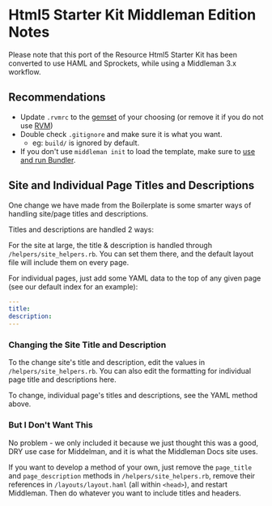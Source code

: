 # Html5 Starter Kit Middleman Edition Notes

Please note that this port of the Resource Html5 Starter Kit has been converted to use HAML and Sprockets, while using a Middleman 3.x workflow.

## Recommendations

* Update `.rvmrc` to the [gemset](https://rvm.io/gemsets/basics/) of your choosing (or remove it if you do not use [RVM](https://rvm.io/))
* Double check `.gitignore` and make sure it is what you want.
  * eg: `build/` is ignored by default.
* If you don't use `middleman init` to load the template, make sure to [use and run Bundler](http://gembundler.com/).

## Site and Individual Page Titles and Descriptions

One change we have made from the Boilerplate is some smarter ways of handling site/page titles and descriptions.

Titles and descriptions are handled 2 ways:

For the site at large, the title & description is handled through `/helpers/site_helpers.rb`. You can set them there, and the default layout file will include them on every page.

For individual pages, just add some YAML data to the top of any given page (see our default index for an example):

```yaml
---
title:
description:
---
```

### Changing the Site Title and Description

To the change site's title and description, edit the values in `/helpers/site_helpers.rb`. You can also edit the formatting for individual page title and descriptions here.

To change, individual page's titles and descriptions, see the YAML method above.

### But I Don't Want This

No problem - we only included it because we just thought this was a good, DRY use case for Middelman, and it is what the Middleman Docs site uses. 

If you want to develop a method of your own, just remove the `page_title` and `page_description` methods in `/helpers/site_helpers.rb`, remove their references in `/layouts/layout.haml` (all within `<head>`), and restart Middleman. Then do whatever you want to include titles and headers.